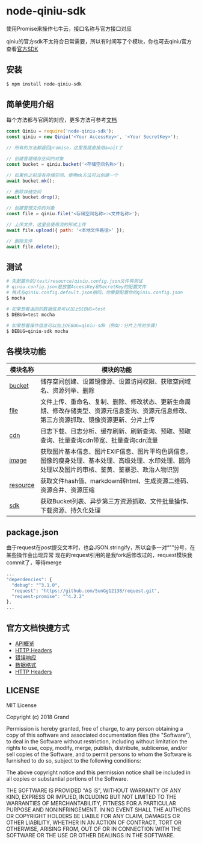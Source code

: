# node-qiniu-sdk

使用Promise来操作七牛云，接口名称与官方接口对应

qiniu的官方sdk不太符合日常需要，所以有时间写了个模块，你也可去qiniu官方查看[官方SDK](https://github.com/qiniu/nodejs-sdk)

## 安装

```bash
$ npm install node-qiniu-sdk
```

## 简单使用介绍

每个方法都与官网的对应，更多方法可参考[文档](./docs)

```javascript
const Qiniu = require('node-qiniu-sdk');
const qiniu = new Qiniu('<Your AccessKey>', '<Your SecretKey>');

// 所有的方法都返回promise，这里我就直接用await了

// 创建管理储存空间的对象
const bucket = qiniu.bucket('<存储空间名称>');

// 如果你之前没有存储空间，使用mk方法可以创建一个
await bucket.mk();

// 删除存储空间
await bucket.drop();

// 创建管理文件的对象
const file = qiniu.file('<存储空间名称>:<文件名称>');

// 上传文件，这里会使用流的形式上传
await file.upload({ path: '<本地文件路径>' });

// 删除文件
await file.delete();
```

## 测试

```bash
# 先配置你的/test/resource/qiniu.config.json文件再测试
# qiniu.config.json是放置AccessKey和SecretKey的配置文件
# 格式与qiniu.config.default.json相同，你需要配置你的qiniu.config.json
$ mocha

# 如果想看返回的数据信息可以加上DEBUG=test
$ DEBUG=test mocha

# 如果想看操作信息可以加上DEBUG=qiniu-sdk（例如：分片上传的步骤）
$ DEBUG=qiniu-sdk mocha
```

## 各模块功能

模块名称                 | 模块的功能
------------------------|-------------------------------------
[bucket](./doc/bucket.md) | 储存空间创建、设置镜像源、设置访问权限、获取空间域名、资源列举、删除
[file](./doc/file.md) | 文件上传、重命名、复制、删除、修改状态、更新生命周期、修改存储类型、资源元信息查询、资源元信息修改、第三方资源抓取、镜像资源更新、分片上传
[cdn](./doc/cdn.md) | 日志下载、日志分析、缓存刷新、刷新查询、预取、预取查询、批量查询cdn带宽、批量查询cdn流量
[image](./doc/image.md) | 获取图片基本信息、图片EXIF信息、图片平均色调信息，图像的瘦身处理、基本处理、高级处理、水印处理、圆角处理以及图片的审核、鉴黄、鉴暴恐、政治人物识别
[resource](./doc/resource.md) | 获取文件hash值、markdown转html、生成资源二维码、资源合并、资源压缩
[sdk](./doc/sdk.md) | 获取Bucket列表、异步第三方资源抓取、文件批量操作、下载资源、持久化处理

## package.json

由于request在post提交文本时，也会JSON.stringify，所以会多一对“"”分号，在某些操作会出现异常
现在的request引用的是我fork后修改过的，request模块我commit了，等待merge

```javascript
...
"dependencies": {
  "debug": "^3.1.0",
  "request": "https://github.com/SunGg12138/request.git",
  "request-promise": "^4.2.2"
},
...
```

## 官方文档快捷方式

- [API概览](https://developer.qiniu.com/kodo/api/1731/api-overview)
- [HTTP Headers](https://developer.qiniu.com/kodo/api/3924/common-request-headers)
- [错误响应](https://developer.qiniu.com/kodo/api/3928/error-responses)
- [数据格式](https://developer.qiniu.com/kodo/api/1276/data-format)
- [HTTP Headers](https://developer.qiniu.com/kodo/api/3924/common-request-headers)

## LICENSE

MIT License

Copyright (c) 2018 Grand

Permission is hereby granted, free of charge, to any person obtaining a copy
of this software and associated documentation files (the "Software"), to deal
in the Software without restriction, including without limitation the rights
to use, copy, modify, merge, publish, distribute, sublicense, and/or sell
copies of the Software, and to permit persons to whom the Software is
furnished to do so, subject to the following conditions:

The above copyright notice and this permission notice shall be included in all
copies or substantial portions of the Software.

THE SOFTWARE IS PROVIDED "AS IS", WITHOUT WARRANTY OF ANY KIND, EXPRESS OR
IMPLIED, INCLUDING BUT NOT LIMITED TO THE WARRANTIES OF MERCHANTABILITY,
FITNESS FOR A PARTICULAR PURPOSE AND NONINFRINGEMENT. IN NO EVENT SHALL THE
AUTHORS OR COPYRIGHT HOLDERS BE LIABLE FOR ANY CLAIM, DAMAGES OR OTHER
LIABILITY, WHETHER IN AN ACTION OF CONTRACT, TORT OR OTHERWISE, ARISING FROM,
OUT OF OR IN CONNECTION WITH THE SOFTWARE OR THE USE OR OTHER DEALINGS IN THE
SOFTWARE.